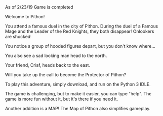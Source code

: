 As of 2/23/19
Game is completed

Welcome to Pithon!

You attend a famous duel in the city of Pithon. During the duel of a Famous Mage and the Leader of the Red Knights, they both disappear! Onlookers are shocked!

You notice a group of hooded figures depart, but you don't know where...

You also see a sad looking man head to the north.

Your friend, Criaf, heads back to the east.

Will you take up the call to become the Protector of Pithon?

To play this adventure, simply download, and run on the Python 3 IDLE.

The game is challenging, but to make it easier, you can type "help". The game is more fun without it, but it's there if you need it.

Another addition is a MAP! The Map of Pithon also simplifies gameplay.
